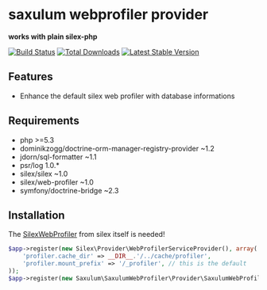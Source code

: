 saxulum webprofiler provider
===========================

**works with plain silex-php**

[![Build Status](https://api.travis-ci.org/saxulum/saxulum-webprofiler-provider.png?branch=master)](https://travis-ci.org/saxulum/saxulum-webprofiler-provider)
[![Total Downloads](https://poser.pugx.org/saxulum/saxulum-webprofiler-provider/downloads.png)](https://packagist.org/packages/saxulum/saxulum-webprofiler-provider)
[![Latest Stable Version](https://poser.pugx.org/saxulum/saxulum-webprofiler-provider/v/stable.png)](https://packagist.org/packages/saxulum/saxulum-webprofiler-provider)

Features
--------

* Enhance the default silex web profiler with database informations

Requirements
------------

* php >=5.3
* dominikzogg/doctrine-orm-manager-registry-provider ~1.2
* jdorn/sql-formatter ~1.1
* psr/log 1.0.*
* silex/silex ~1.0
* silex/web-profiler ~1.0
* symfony/doctrine-bridge ~2.3


Installation
------------

The [SilexWebProfiler][1] from silex itself is needed!

```php
$app->register(new Silex\Provider\WebProfilerServiceProvider(), array(
    'profiler.cache_dir' => __DIR__.'/../cache/profiler',
    'profiler.mount_prefix' => '/_profiler', // this is the default
));
$app->register(new Saxulum\SaxulumWebProfiler\Provider\SaxulumWebProfilerProvider());
```

[1]: https://github.com/silexphp/Silex-WebProfiler